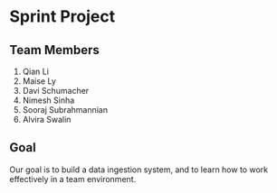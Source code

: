 # Sprint Project

## Team Members <br>
1. Qian Li<br> 
2. Maise Ly <br>
3. Davi Schumacher <br>
4. Nimesh Sinha <br>
5. Sooraj Subrahmannian<br> 
6. Alvira Swalin<br>

## Goal <br>
Our goal is to build a data ingestion system, and to learn how to work effectively in a team environment.

